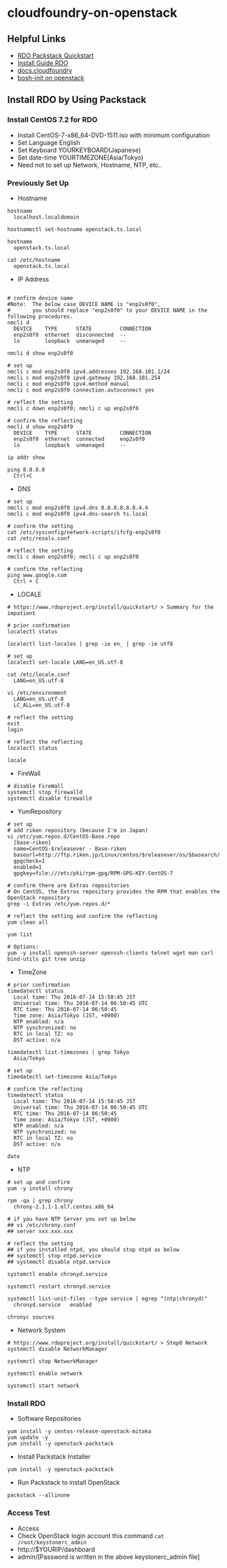 # cloudfoundry-on-openstack

## Helpful Links
- [RDO Packstack Quickstart](https://www.rdoproject.org/install/quickstart/)
- [Install Guide RDO](http://docs.openstack.org/liberty/ja/install-guide-rdo/)
- [docs.cloudfoundry](http://docs.cloudfoundry.org/deploying/openstack/index.html)
- [bosh-init on openstack](https://bosh.io/docs/init-openstack.html)


## Install RDO by Using Packstack

### Install CentOS 7.2 for RDO

- Install CentOS-7-x86_64-DVD-1511.iso with minimum configuration
 - Set Language English
 - Set Keyboard YOURKEYBOARD(Japanese)
 - Set date-time YOURTIMEZONE(Asia/Tokyo)
 - Need not to set up Network, Hostname, NTP, etc..


### Previously Set Up

- Hostname

```
hostname
  localhost.localdomain

hostnamectl set-hostname openstack.ts.local

hostname
  openstack.ts.local

cat /etc/hostname
  openstack.ts.local
```


- IP Address

```

# confirm device name
#Note:  The below case DEVICE NAME is "enp2s0f0",
#       you should replace "enp2s0f0" to your DEVICE NAME in the following procedures.
nmcli d
  DEVICE    TYPE      STATE         CONNECTION
  enp2s0f0  ethernet  disconnected  --
  lo        loopback  unmanaged     --

nmcli d show enp2s0f0

# set up
nmcli c mod enp2s0f0 ipv4.addresses 192.168.101.1/24
nmcli c mod enp2s0f0 ipv4.gateway 192.168.101.254
nmcli c mod enp2s0f0 ipv4.method manual
nmcli c mod enp2s0f0 connection.autoconnect yes

# reflect the setting
nmcli c down enp2s0f0; nmcli c up enp2s0f0

# confirm the reflecting
nmcli d show enp2s0f0
  DEVICE    TYPE      STATE         CONNECTION
  enp2s0f0  ethernet  connected     enp2s0f0
  lo        loopback  unmanaged     --

ip addr show

ping 8.8.8.8
  Ctrl+C
```


- DNS

```
# set up
nmcli c mod enp2s0f0 ipv4.dns 8.8.8.8,8.8.4.4
nmcli c mod enp2s0f0 ipv4.dns-search ts.local

# confirm the setting
cat /etc/sysconfig/network-scripts/ifcfg-enp2s0f0
cat /etc/resolv.conf

# reflect the setting
nmcli c down enp2s0f0; nmcli c up enp2s0f0

# confirm the reflecting
ping www.google.com
  Ctrl + C
```


- LOCALE

```
# https://www.rdoproject.org/install/quickstart/ > Summary for the impatient

# prior confirmation
localectl status

localectl list-locales | grep -ie en_ | grep -ie utf8

# set up
localectl set-locale LANG=en_US.utf-8

cat /etc/locale.conf
  LANG=en_US.utf-8

vi /etc/environment
  LANG=en_US.utf-8
  LC_ALL=en_US.utf-8

# reflect the setting
exit
login

# reflect the reflecting
localectl status

locale
```

<!-- You don't need not to make disable SELinux, maybe.
https://www.rdoproject.org/install/quickstart/
- SELinux
//
```
[root@centos ~]# getenforce
Enforcing

[root@centos ~]# setenforce 0

[root@centos ~]# getenforce
Permissive

[root@centos ~]# vi /etc/sysconfig/selinux
(before):
SELINUX=enforcing

(after):
SELINUX=disabled
```
-->


- FireWall

```
# disable FireWall
systemctl stop firewalld
systemctl disable firewalld
```


- YumRepository

```
# set up
# add riken repository (because I'm in Japan)
vi /etc/yum.repos.d/CentOS-Base.repo
  [base-riken]
  name=CentOS-$releasever - Base-riken
  baseurl=http://ftp.riken.jp/Linux/centos/$releasever/os/$basearch/
  gpgcheck=1
  enabled=1
  gpgkey=file:///etc/pki/rpm-gpg/RPM-GPG-KEY-CentOS-7

# confirm there are Extras repositories
# On CentOS, the Extras repository provides the RPM that enables the OpenStack repository
grep -i Extras /etc/yum.repos.d/*

# reflect the setting and confirm the reflecting
yum clean all

yum list

# Options:
yum -y install openssh-server openssh-clients telnet wget man curl bind-utils git tree unzip
```


- TimeZone

```
# prior confirmation
timedatectl status
  Local time: Thu 2016-07-14 15:50:45 JST
  Universal time: Thu 2016-07-14 06:50:45 UTC
  RTC time: Thu 2016-07-14 06:50:45
  Time zone: Asia/Tokyo (JST, +0900)
  NTP enabled: n/a
  NTP synchronized: no
  RTC in local TZ: no
  DST active: n/a

timedatectl list-timezones | grep Tokyo
  Asia/Tokyo

# set up
timedatectl set-timezone Asia/Tokyo

# confirm the reflecting
timedatectl status
  Local time: Thu 2016-07-14 15:50:45 JST
  Universal time: Thu 2016-07-14 06:50:45 UTC
  RTC time: Thu 2016-07-14 06:50:45
  Time zone: Asia/Tokyo (JST, +0900)
  NTP enabled: n/a
  NTP synchronized: no
  RTC in local TZ: no
  DST active: n/a

date

```


- NTP

```
# set up and confirm
yum -y install chrony

rpm -qa | grep chrony
  chrony-2.1.1-1.el7.centos.x86_64

# if you have NTP Server you set up below
## vi /etc/chrony.conf
## server xxx.xxx.xxx

# reflect the setting
## if you installed ntpd, you should stop ntpd as below
## systemctl stop ntpd.service
## systemctl disable ntpd.service

systemctl enable chronyd.service

systemctl restart chronyd.service

systemctl list-unit-files --type service | egrep "(ntp|chronyd)"
  chronyd.service   enabled

chronyc sources
```


- Network System

```
# https://www.rdoproject.org/install/quickstart/ > Step0 Network
systemctl disable NetworkManager

systemctl stop NetworkManager

systemctl enable network

systemctl start network
```




### Install RDO

- Software Repositories

```
yum install -y centos-release-openstack-mitaka
yum update -y
yum install -y openstack-packstack
```


- Install Packstack Installer

```
yum install -y openstack-packstack
```


- Run Packstack to install OpenStack

```
packstack --allinone
```


### Access Test

- Access
 - Check OpenStack login account this command `cat /root/keystonerc_admin`
 - http://$YOURIP/dashboard
  - admin/[Password is written in the above keystonerc_admin file]
